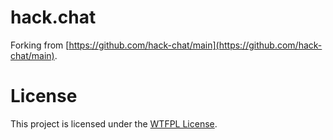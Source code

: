 # hack.chat

Forking from [https://github.com/hack-chat/main](https://github.com/hack-chat/main).

# License

This project is licensed under the [WTFPL License](LICENSE).
